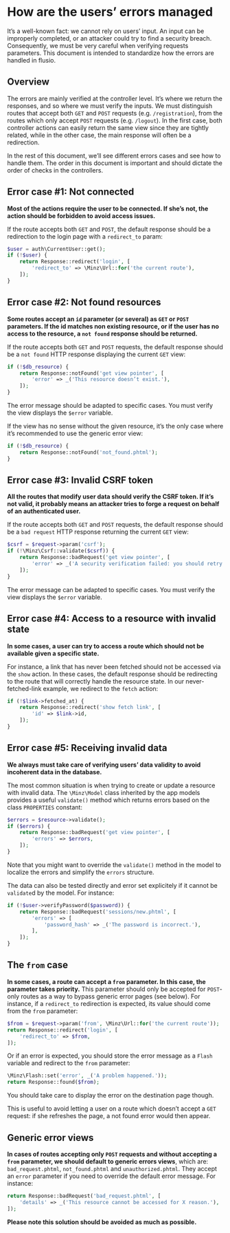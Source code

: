 # How are the users’ errors managed

It’s a well-known fact: we cannot rely on users’ input. An input can be
improperly completed, or an attacker could try to find a security breach.
Consequently, we must be very careful when verifying requests parameters. This
document is intended to standardize how the errors are handled in flusio.

## Overview

The errors are mainly verified at the controller level. It’s where we return
the responses, and so where we must verify the inputs. We must distinguish
routes that accept both `GET` and `POST` requests (e.g. `/registration`), from
the routes which only accept `POST` requests (e.g. `/logout`). In the first
case, both controller actions can easily return the same view since they are
tightly related, while in the other case, the main response will often be a
redirection.

In the rest of this document, we’ll see different errors cases and see how to
handle them. The order in this document is important and should dictate the
order of checks in the controllers.

## Error case #1: Not connected

**Most of the actions require the user to be connected. If she’s not, the
action should be forbidden to avoid access issues.**

If the route accepts both `GET` and `POST`, the default response should be a
redirection to the login page with a `redirect_to` param:

```php
$user = auth\CurrentUser::get();
if (!$user) {
    return Response::redirect('login', [
        'redirect_to' => \Minz\Url::for('the current route'),
    ]);
}
```

## Error case #2: Not found resources

**Some routes accept an `id` parameter (or several) as `GET` or `POST`
parameters. If the id matches non existing resource, or if the user has no
access to the resource, a `not found` response should be returned.**

If the route accepts both `GET` and `POST` requests, the default response
should be a `not found` HTTP response displaying the current `GET` view:

```php
if (!$db_resource) {
    return Response::notFound('get view pointer', [
        'error' => _('This resource doesn’t exist.'),
    ]);
}
```

The error message should be adapted to specific cases. You must verify the view
displays the `$error` variable.

If the view has no sense without the given resource, it’s the only case where
it’s recommended to use the generic error view:

```php
if (!$db_resource) {
    return Response::notFound('not_found.phtml');
}
```

## Error case #3: Invalid CSRF token

**All the routes that modify user data should verify the CSRF token. If it’s
not valid, it probably means an attacker tries to forge a request on behalf of
an authenticated user.**

If the route accepts both `GET` and `POST` requests, the default response
should be a `bad request` HTTP response returning the current `GET` view:

```php
$csrf = $request->param('csrf');
if (!\Minz\Csrf::validate($csrf)) {
    return Response::badRequest('get view pointer', [
        'error' => _('A security verification failed: you should retry to submit the form.'),
    ]);
}
```

The error message can be adapted to specific cases. You must verify the view
displays the `$error` variable.

## Error case #4: Access to a resource with invalid state

**In some cases, a user can try to access a route which should not be available
given a specific state.**

For instance, a link that has never been fetched should not be accessed via the
`show` action. In these cases, the default response should be redirecting to
the route that will correctly handle the resource state. In our
never-fetched-link example, we redirect to the `fetch` action:

```php
if (!$link->fetched_at) {
    return Response::redirect('show fetch link', [
        'id' => $link->id,
    ]);
}
```

## Error case #5: Receiving invalid data

**We always must take care of verifying users’ data validity to avoid
incoherent data in the database.**

The most common situation is when trying to create or update a resource with
invalid data. The `\Minz\Model` class inherited by the app models provides a
useful `validate()` method which returns errors based on the class `PROPERTIES`
constant:

```php
$errors = $resource->validate();
if ($errors) {
    return Response::badRequest('get view pointer', [
        'errors' => $errors,
    ]);
}
```

Note that you might want to override the `validate()` method in the model to
localize the errors and simplify the `errors` structure.

The data can also be tested directly and error set explicitely if it cannot be
`validate`d by the model. For instance:

```php
if (!$user->verifyPassword($password)) {
    return Response::badRequest('sessions/new.phtml', [
        'errors' => [
            'password_hash' => _('The password is incorrect.'),
        ],
    ]);
}
```

## The `from` case

**In some cases, a route can accept a `from` parameter. In this case, the
parameter takes priority.** This parameter should only be accepted for
`POST`-only routes as a way to bypass generic error pages (see below). For
instance, if a `redirect_to` redirection is expected, its value should come
from the `from` parameter:

```php
$from = $request->param('from', \Minz\Url::for('the current route'));
return Response::redirect('login', [
    'redirect_to' => $from,
]);
```

Or if an error is expected, you should store the error message as a `Flash`
variable and redirect to the `from` parameter:

```php
\Minz\Flash::set('error', _('A problem happened.'));
return Response::found($from);
```

You should take care to display the error on the destination page though.

This is useful to avoid letting a user on a route which doesn’t accept a `GET`
request: if she refreshes the page, a not found error would then appear.

## Generic error views

**In cases of routes accepting only `POST` requests and without accepting a
`from` parameter, we should default to generic errors views**, which are:
`bad_request.phtml`, `not_found.phtml` and `unauthorized.phtml`. They accept an
`error` parameter if you need to override the default error message. For
instance:

```php
return Response::badRequest('bad_request.phtml', [
    'details' => _('This resource cannot be accessed for X reason.'),
]);
```

**Please note this solution should be avoided as much as possible.**
